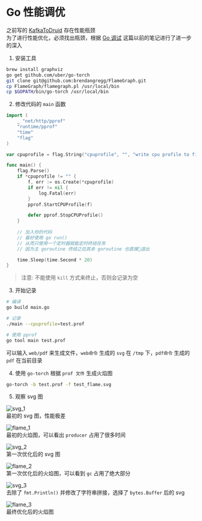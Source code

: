 # Go 性能调优

之前写的 [KafkaToDruid](https://github.com/Juntaran/Go_In_Action/tree/master/Demo/KafkaToDruid) 存在性能瓶颈  
为了进行性能优化，必须找出瓶颈，根据 [Go 调试](https://github.com/Juntaran/Note/blob/master/Go/Go%E8%B0%83%E8%AF%95.md) 这篇以前的笔记进行了进一步的深入  

1. 安装工具  

``` sh
brew install graphviz
go get github.com/uber/go-torch
git clone git@github.com:brendangregg/FlameGraph.git
cp FlameGraph/flamegraph.pl /usr/local/bin
cp $GOPATH/bin/go-torch /usr/local/bin
```

2. 修改代码的 `main` 函数  

``` go
import (
    _ "net/http/pprof"
    "runtime/pprof"
    "time"
    "flag"
)

var cpuprofile = flag.String("cpuprofile", "", "write cpu profile to file")

func main() {
    flag.Parse()
	if *cpuprofile != "" {
		f, err := os.Create(*cpuprofile)
		if err != nil {
			log.Fatal(err)
		}
		pprof.StartCPUProfile(f)

		defer pprof.StopCPUProfile()
    }
    
    // 加入你的代码
    // 最好使用 go run()
    // 从而只使用一个定时器就能定时终结任务
    // 因为主 goroutine 终结之后其余 goroutine 也直接退出

    time.Sleep(time.Second * 20)
}
```

> 注意: 不能使用 `kill` 方式来终止，否则会记录为空

3. 开始记录  

``` sh
# 编译
go build main.go

# 记录
./main --cpuprofile=test.prof

# 使用 pprof
go tool main test.prof
```

可以输入 `web/pdf` 来生成文件，`web命令` 生成的 `svg` 在 `/tmp` 下，`pdf命令` 生成的 `pdf` 在当前目录  

4. 使用 `go-torch` 根据 `prof 文件` 生成火焰图  

``` bash
go-torch -b test.prof -f test_flame.svg
```

5. 观察 svg 图  

 
![svg_1](https://rawgit.com/Juntaran/Go_In_Action/master/Demo/KafkaToDruid/testing/k2d_pprof_1.svg)  
最初的 svg 图，性能极差  

![flame_1](https://rawgit.com/Juntaran/Go_In_Action/master/Demo/KafkaToDruid/testing/k2d_flame_1.svg)  
最初的火焰图，可以看出 `producer` 占用了很多时间  

![svg_2](https://rawgit.com/Juntaran/Go_In_Action/master/Demo/KafkaToDruid/testing/k2d_pprof_2.svg?sanitize=true)  
第一次优化后的 svg 图  

![flame_2](https://rawgit.com/Juntaran/Go_In_Action/master/Demo/KafkaToDruid/testing/k2d_flame_2.svg?sanitize=true)  
第一次优化后的火焰图，可以看到 `gc` 占用了绝大部分  

![svg_3](https://rawgit.com/Juntaran/Go_In_Action/master/Demo/KafkaToDruid/testing/k2d_pprof_3.svg?sanitize=true)  
去除了 `fmt.Println()` 并修改了字符串拼接，选择了 `bytes.Buffer` 后的 svg  

![flame_3](https://rawgit.com/Juntaran/Go_In_Action/master/Demo/KafkaToDruid/testing/k2d_flame_3.svg?sanitize=true)  
最终优化后的火焰图  


